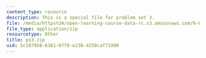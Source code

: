 ```yaml
---
content_type: resource
description: This is a special file for problem set 3.
file: /media/https%3A/open-learning-course-data-rc.s3.amazonaws.com/6-02-introduction-to-eecs-ii-digital-communication-systems-fall-2012/5c1879b8636107f8e2384258caf71980_ps3.zip
file_type: application/zip
resourcetype: Other
title: ps3.zip
uid: 5c1879b8-6361-07f8-e238-4258caf71980
---
```

